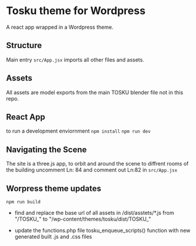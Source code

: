 # Tosku theme for Wordpress 

A react app wrapped in a Wordpress theme.

## Structure

Main entry
`src/App.jsx` imports all other files and assets.

## Assets

All assets are model exports from the main TOSKU blender file not in this repo. 

## React App

to run a development enviornment 
`npm install`
`npm run dev`

## Navigating the Scene

The site is a three.js app, to orbit and around the scene to diffrent rooms of the building
uncomment Ln: 84 and comment out Ln:82 in `src/App.jsx`

## Worpress theme updates

`npm run build`

- find and replace the base url of all assets in /dist/asstets/*.js from "/TOSKU_" to "/wp-content/themes/tosku/dist/TOSKU_"

- update the functions.php file tosku_enqueue_scripts() function with new generated built .js and .css files


